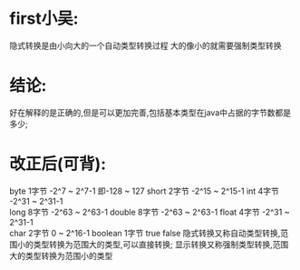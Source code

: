 # first小吴:
  隐式转换是由小向大的一个自动类型转换过程
  大的像小的就需要强制类型转换

# 结论:
  好在解释的是正确的,但是可以更加完善,包括基本类型在java中占据的字节数都是多少;

# 改正后(可背):
  byte    1字节    -2^7  ~ 2^7-1 即-128 ~ 127
  short   2字节    -2^15 ~ 2^15-1
  int     4字节    -2^31 ~ 2^31-1   
  long    8字节    -2^63 ~ 2^63-1
  double  8字节    -2^63 ~ 2^63-1
  float   4字节    -2^31 ~ 2^31-1   
  char    2字节    0 ~ 2^16-1
  boolean 1字节    true false
  隐式转换又称自动类型转换,范围小的类型转换为范围大的类型,可以直接转换;
  显示转换又称强制类型转换,范围大的类型转换为范围小的类型